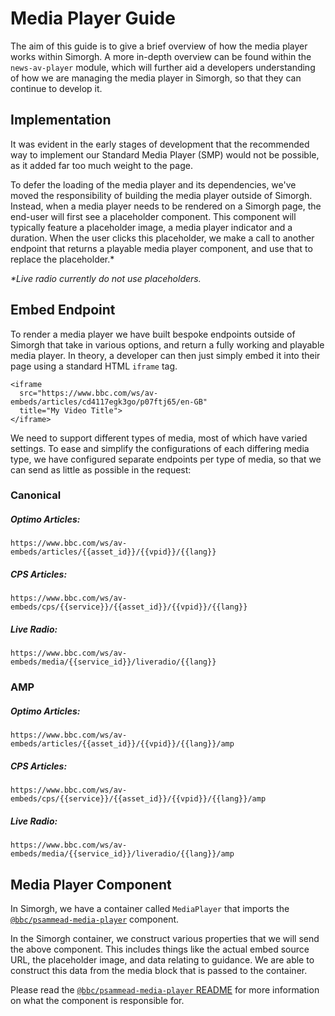 # Media Player Guide

The aim of this guide is to give a brief overview of how the media player works within Simorgh. A more in-depth overview can be found within the `news-av-player` module, which will further aid a developers understanding of how we are managing the media player in Simorgh, so that they can continue to develop it.

## Implementation
It was evident in the early stages of development that the recommended way to implement our Standard Media Player (SMP) would not be possible, as it added far too much weight to the page.

To defer the loading of the media player and its dependencies, we've moved the responsibility of building the media player outside of Simorgh. Instead, when a media player needs to be rendered on a Simorgh page, the end-user will first see a placeholder component. This component will typically feature a placeholder image, a media player indicator and a duration. When the user clicks this placeholder, we make a call to another endpoint that returns a playable media player component, and use that to replace the placeholder.*

_*Live radio currently do not use placeholders._

## Embed Endpoint
To render a media player we have built bespoke endpoints outside of Simorgh that take in various options, and return a fully working and playable media player. In theory, a developer can then just simply embed it into their page using a standard HTML `iframe` tag. 

```
<iframe 
  src="https://www.bbc.com/ws/av-embeds/articles/cd4117egk3go/p07ftj65/en-GB"
  title="My Video Title">
</iframe>
```

We need to support different types of media, most of which have varied settings. To ease and simplify the configurations of each differing media type, we have configured separate endpoints per type of media, so that we can send as little as possible in the request:

### Canonical

##### Optimo Articles: 
`https://www.bbc.com/ws/av-embeds/articles/{{asset_id}}/{{vpid}}/{{lang}}`
##### CPS Articles: 
`https://www.bbc.com/ws/av-embeds/cps/{{service}}/{{asset_id}}/{{vpid}}/{{lang}}`
##### Live Radio: 
`https://www.bbc.com/ws/av-embeds/media/{{service_id}}/liveradio/{{lang}}`

### AMP

##### Optimo Articles: 
`https://www.bbc.com/ws/av-embeds/articles/{{asset_id}}/{{vpid}}/{{lang}}/amp`
##### CPS Articles: 
`https://www.bbc.com/ws/av-embeds/cps/{{service}}/{{asset_id}}/{{vpid}}/{{lang}}/amp`
##### Live Radio: 
`https://www.bbc.com/ws/av-embeds/media/{{service_id}}/liveradio/{{lang}}/amp`

## Media Player Component 
In Simorgh, we have a container called `MediaPlayer` that imports the [`@bbc/psammead-media-player`](https://github.com/bbc/psammead/tree/latest/packages/components/psammead-media-player) component. 

In the Simorgh container, we construct various properties that we will send the above component. This includes things like the actual embed source URL, the placeholder image, and data relating to guidance. We are able to construct this data from the media block that is passed to the container.

Please read the [`@bbc/psammead-media-player` README](https://github.com/bbc/psammead/tree/latest/packages/components/psammead-media-player) for more information on what the component is responsible for.
